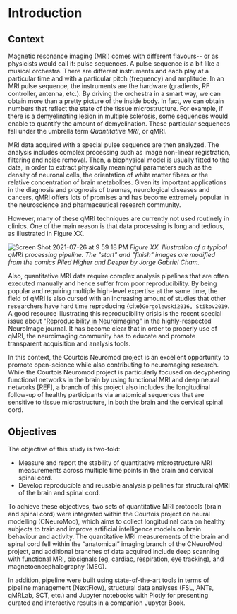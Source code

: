 # Introduction 

## Context

Magnetic resonance imaging (MRI) comes with different flavours-- or as physicists would call it: pulse sequences. A pulse sequence is a bit like a musical orchestra. There are different instruments and each play at a particular time and with a particular pitch (frequency) and amplitude. In an MRI pulse sequence, the instruments are the hardware (gradients, RF controller, antenna, etc.). By driving the orchestra in a smart way, we can obtain more than a pretty picture of the inside body. In fact, we can obtain numbers that reflect the state of the tissue microstructure. For example, if there is a demyelinating lesion in multiple sclerosis, some sequences would enable to quantify the amount of demyelination. These particular sequences fall under the umbrella term _Quantitative MRI_, or qMRI. 

MRI data acquired with a special pulse sequence are then analyzed. The analysis includes complex processing such as image non-linear registration, filtering and noise removal. Then, a biophysical model is usually fitted to the data, in order to extract physically meaningful parameters such as the density of neuronal cells, the orientation of white matter fibers or the relative concentration of brain metabolites. Given its important applications in the diagnosis and prognosis of traumas, neurological diseases and cancers, qMRI offers lots of promises and has become extremely popular in the neuroscience and pharmaceutical research community. 

However, many of these qMRI techniques are currently not used routinely in clinics. One of the main reason is that data processing is long and tedious, as illustrated in Figure XX. 

![Screen Shot 2021-07-26 at 9 59 18 PM](https://user-images.githubusercontent.com/2482071/127083234-6efd2c7a-352b-4ee0-81d9-9c278f4caf01.png)
_Figure XX. Illustration of a typical qMRI processing pipeline. The "start" and "finish" images are modified from the comics _Piled Higher and Deeper_ by Jorge Gabriel Cham._ 

Also, quantitative MRI data require complex analysis pipelines that are often executed manually and hence suffer from poor reproducibility. By being popular and requiring multiple high-level expertise at the same time, the field of qMRI is also cursed with an increasing amount of studies that other researchers have hard time reproducing {cite}`Gorgolewski2016, Stikov2019`. A good resource illustrating this reproducibility crisis is the recent special issue about ["Reproducibility in Neuroimaging"](https://www.sciencedirect.com/journal/neuroimage/special-issue/102ML28LZ8W) in the highly-respected NeuroImage journal. It has become clear that in order to properly use of qMRI, the neuroimaging community has to educate and promote transparent acquisition and analysis tools. 

In this context, the Courtois Neuromod project is an excellent opportunity to promote open-science while also contributing to neuromaging research.
While the Courtois Neuromod project is particularly focused on decyphering functional networks in the brain by using functional MRI and deep neural networks [REF], a branch of this project also includes the longitudinal follow-up of healthy participants via anatomical sequences that are sensitive to tissue microstructure, in both the brain and the cervical spinal cord. 

## Objectives

The objective of this study is two-fold:
- Measure and report the stability of quantitative microstructure MRI measurements across multiple time points in the brain and cervical spinal cord. 
- Develop reproducible and reusable analysis pipelines for structural qMRI of the brain and spinal cord.

To achieve these objectives, two sets of quantitative MRI protocols (brain and spinal cord) were integrated within the Courtois project on neural modelling (CNeuroMod), which aims to collect longitudinal data on healthy subjects to train and improve artificial intelligence models on brain behaviour and activity. The quantitative MRI measurements of the brain and spinal cord fell within the “anatomical” imaging branch of the CNeuroMod project, and additional branches of data acquired include deep scanning with functional MRI, biosignals (eg, cardiac, respiration, eye tracking), and magnetoencephalography (MEG).

In addition, pipeline were built using state-of-the-art tools in terms of pipeline management (NextFlow), structural data analyses (FSL, ANTs, qMRLab, SCT, etc.) and Jupyter notebooks with Plotly for presenting curated and interactive results in a companion Jupyter Book.

